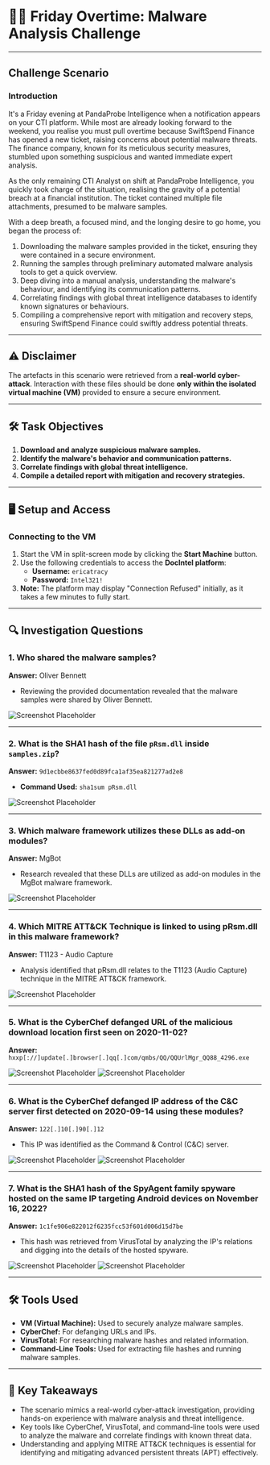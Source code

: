 # 🕵️‍♂️ Friday Overtime: Malware Analysis Challenge  

---

## Challenge Scenario  

### Introduction  
It's a Friday evening at PandaProbe Intelligence when a notification appears on your CTI platform. While most are already looking forward to the weekend, you realise you must pull overtime because SwiftSpend Finance has opened a new ticket, raising concerns about potential malware threats. The finance company, known for its meticulous security measures, stumbled upon something suspicious and wanted immediate expert analysis.  

As the only remaining CTI Analyst on shift at PandaProbe Intelligence, you quickly took charge of the situation, realising the gravity of a potential breach at a financial institution. The ticket contained multiple file attachments, presumed to be malware samples.  

With a deep breath, a focused mind, and the longing desire to go home, you began the process of:

1. Downloading the malware samples provided in the ticket, ensuring they were contained in a secure environment.  
2. Running the samples through preliminary automated malware analysis tools to get a quick overview.  
3. Deep diving into a manual analysis, understanding the malware's behaviour, and identifying its communication patterns.  
4. Correlating findings with global threat intelligence databases to identify known signatures or behaviours.  
5. Compiling a comprehensive report with mitigation and recovery steps, ensuring SwiftSpend Finance could swiftly address potential threats.

---

## ⚠️ Disclaimer  

The artefacts in this scenario were retrieved from a **real-world cyber-attack**. Interaction with these files should be done **only within the isolated virtual machine (VM)** provided to ensure a secure environment.  

---

## 🛠️ Task Objectives  

1. **Download and analyze suspicious malware samples.**  
2. **Identify the malware's behavior and communication patterns.**  
3. **Correlate findings with global threat intelligence.**  
4. **Compile a detailed report with mitigation and recovery strategies.**  

---

## 🖥️ Setup and Access  

### Connecting to the VM  
1. Start the VM in split-screen mode by clicking the **Start Machine** button.  
2. Use the following credentials to access the **DocIntel platform**:  
   - **Username:** `ericatracy`  
   - **Password:** `Intel321!`   
3. **Note:** The platform may display "Connection Refused" initially, as it takes a few minutes to fully start.

---

## 🔍 Investigation Questions  

### 1. **Who shared the malware samples?**  
**Answer:** Oliver Bennett  
- Reviewing the provided documentation revealed that the malware samples were shared by Oliver Bennett.  

![Screenshot Placeholder](https://i.imgur.com/wSXpvMY.png)

---

### 2. **What is the SHA1 hash of the file `pRsm.dll` inside `samples.zip`?**  
**Answer:** `9d1ecbbe8637fed0d89fca1af35ea821277ad2e8`  
- **Command Used:** `sha1sum pRsm.dll`

![Screenshot Placeholder](https://i.imgur.com/WPK0wqS.png)

---

### 3. **Which malware framework utilizes these DLLs as add-on modules?**  
**Answer:** MgBot  
- Research revealed that these DLLs are utilized as add-on modules in the MgBot malware framework.  

![Screenshot Placeholder](https://i.imgur.com/Ch00tvE.png)

---

### 4. **Which MITRE ATT&CK Technique is linked to using pRsm.dll in this malware framework?**  
**Answer:** T1123 - Audio Capture  
- Analysis identified that pRsm.dll relates to the T1123 (Audio Capture) technique in the MITRE ATT&CK framework.  

![Screenshot Placeholder](https://i.imgur.com/Euvvmyi.png)

---

### 5. **What is the CyberChef defanged URL of the malicious download location first seen on 2020-11-02?**
**Answer:** `hxxp[://]update[.]browser[.]qq[.]com/qmbs/QQ/QQUrlMgr_QQ88_4296.exe`

![Screenshot Placeholder](https://i.imgur.com/ICTcakO.png)
![Screenshot Placeholder](https://i.imgur.com/SEnrCzs.png)

---

### 6. **What is the CyberChef defanged IP address of the C&C server first detected on 2020-09-14 using these modules?**  
**Answer:**  `122[.]10[.]90[.]12`
- This IP was identified as the Command & Control (C&C) server.

![Screenshot Placeholder](https://i.imgur.com/6dOIJZH.png)
![Screenshot Placeholder](https://i.imgur.com/A2gMT6X.png)

---

### 7. **What is the SHA1 hash of the SpyAgent family spyware hosted on the same IP targeting Android devices on November 16, 2022?**  
**Answer:** `1c1fe906e822012f6235fcc53f601d006d15d7be`  
- This hash was retrieved from VirusTotal by analyzing the IP's relations and digging into the details of the hosted spyware.  

![Screenshot Placeholder](https://i.imgur.com/LQB08iH.png)
![Screenshot Placeholder](https://i.imgur.com/SaRxemW.png)

---

## 🛠️ Tools Used  

- **VM (Virtual Machine):** Used to securely analyze malware samples.  
- **CyberChef:** For defanging URLs and IPs.  
- **VirusTotal:** For researching malware hashes and related information.  
- **Command-Line Tools:** Used for extracting file hashes and running malware samples.  

---

## 🧠 Key Takeaways  

- The scenario mimics a real-world cyber-attack investigation, providing hands-on experience with malware analysis and threat intelligence.  
- Key tools like CyberChef, VirusTotal, and command-line tools were used to analyze the malware and correlate findings with known threat data.  
- Understanding and applying MITRE ATT&CK techniques is essential for identifying and mitigating advanced persistent threats (APT) effectively.  

